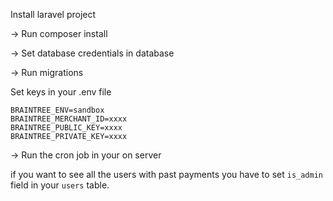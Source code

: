Install laravel project

-> Run composer install

-> Set database credentials in database

-> Run migrations

Set keys in your .env file

```
BRAINTREE_ENV=sandbox
BRAINTREE_MERCHANT_ID=xxxx
BRAINTREE_PUBLIC_KEY=xxxx
BRAINTREE_PRIVATE_KEY=xxxx
 ```


-> Run the cron job in your on server 

if you want to see all the users with past payments you have to set `is_admin`
field in your `users` table.
